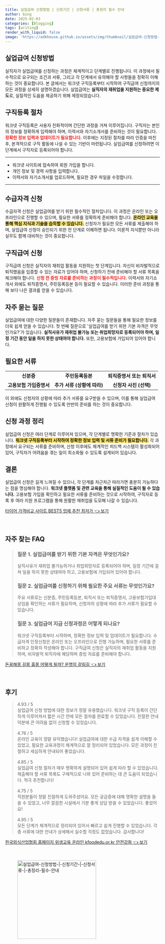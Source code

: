 ```yaml
---
title: 실업급여 신청방법 | 신청기간 | 신청서류 | 총정리 필수 안내
author: bing
date: 2025-02-03
categories: [Blogging]
tags: [writing]
render_with_liquid: false
image: 'https://adkhouse.github.io/assets/img/thumbnail/실업급여-신청방법-|-신청기간-|-신청서류-|-총정리-필수-안내.webp'
---
```



<h2 id='실업급여_신청방법'>실업급여 신청방법</h2>

<p>실직자가 실업급여를 신청하는 과정은 체계적이고 단계별로 진행됩니다. 이 과정에서 필수적으로 요구되는 조건과 서류, 그리고 각 단계에서 유의해야 할 사항들을 정확히 이해하는 것이 중요합니다. 본 글에서는 워크넷 구직등록부터 시작하여 구직급여 신청까지의 모든 과정을 상세히 설명하겠습니다. 실업급여는 <b>실직자의 재취업을 지원하는 중요한 제도</b>로, 실질적인 도움을 제공하기 위해 제정되었습니다.</p>

<h2 id='구직등록_절차'>구직등록 절차</h2>

<p>워크넷 구직등록은 사용자 친화적이며 간단한 과정을 거쳐 이루어집니다. 구직자는 본인의 정보를 정확하게 입력해야 하며, 이력서와 자기소개서를 준비하는 것이 필요합니다. <b><span style="color: #ee2323;">정확한 정보 입력과 업데이트가 필요합니다.</span></b> 이후에는 지정된 절차를 따라 인증을 마친 후, 본격적으로 구직 활동에 나설 수 있는 기반이 마련됩니다. 실업급여를 신청하려면 이 단계에서 구직자로 등록되어야 합니다.</p>

<hr />

<ul>
    <li>워크넷 사이트에 접속하여 회원 가입을 합니다.</li>
    <li>개인 정보 및 경력 사항을 입력합니다.</li>
    <li>이력서와 자기소개서를 업로드하며, 필요한 경우 파일을 수정합니다.</li>
</ul>

<hr />

<h2 id='수급자격신청'>수급자격 신청</h2>

<p>수급자격 신청은 실업급여를 받기 위한 필수적인 절차입니다. 이 과정은 온라인 또는 오프라인으로 진행할 수 있으며, 필요한 서류를 정확하게 준비해야 합니다. <b><span style="background-color: #ffe066;">온라인 교육을 통해 핵심 지식과 기술을 습득할 수 있습니다.</span></b> 신청자가 필요한 모든 서류를 제출해야 하며, 실업급여 신청이 승인되기 위한 전 단계로 이해하면 됩니다. 이론적 지식뿐만 아니라 실무도 함께 대비하는 것이 중요합니다.</p>

<h2 id='구직급여_신청'>구직급여 신청</h2>

<p>구직급여 신청은 실직자의 재취업 활동을 지원하는 첫 단계입니다. 자신이 비자발적으로 퇴직했음을 입증할 수 있는 자료가 있어야 하며, 신청하기 전에 준비해야 할 서류 목록을 체크해야 합니다. <b><span style="color: #ee2323;">신청 전 증빙 자료를 준비하는 과정이 필수적입니다.</span></b> 이력서와 자기소개서 외에도 퇴직증명서, 주민등록등본 등이 필요할 수 있습니다. 이러한 준비 과정을 통해 보다 나은 결과를 얻을 수 있습니다.</p>

<h2 id='자주_묻는_질문'>자주 묻는 질문</h2>

<p>실업급여에 대한 다양한 질문들이 존재합니다. 자주 묻는 질문들을 통해 필요한 정보를 더욱 쉽게 얻을 수 있습니다. 첫 번째 질문으로 '실업급여를 받기 위한 기본 자격은 무엇인가요?'가 있습니다. <b>실직사유가 재취업 불가능 또는 취업희망자로 등록되어야 하며, 일정 기간 동안 일을 하지 못한 상태여야 합니다.</b> 또한, 고용보험에 가입되어 있어야 합니다.</p>

<h2 id='필요한_서류'>필요한 서류</h2>

<table>
    <tr>
        <td style="text-align: center; height: 17px;"><b>신분증</b></td>
        <td style="text-align: center; height: 17px;"><b>주민등록등본</b></td>
        <td style="text-align: center; height: 17px;"><b>퇴직증명서 또는 퇴직서</b></td>
    </tr>
    <tr>
        <td style="text-align: center; height: 17px;"><b>고용보험 가입증명서</b></td>
        <td style="text-align: center; height: 17px;"><b>추가 서류 (상황에 따라)</b></td>
        <td style="text-align: center; height: 17px;"><b>신청자 사진 (선택)</b></td>
    </tr>
</table>

<p>이 외에도 신청자의 상황에 따라 추가 서류를 요구받을 수 있으며, 이를 통해 실업급여 신청이 원활하게 진행될 수 있도록 만반의 준비를 하는 것이 중요합니다.</p>

<h2 id='신청_과정_정리'>신청 과정 정리</h2>

<p>실업급여 신청은 여러 단계로 이루어져 있으며, 각 단계별로 명확한 기준과 절차가 있습니다. <b><span style="background-color: #ffe066;">워크넷 구직등록부터 시작하여 정확한 정보 입력 및 서류 준비가 필요합니다.</span></b> 각 과정에서 요구되는 서류를 준비하며, 신청 이후에도 체계적인 피드백 시스템이 활성화되어 있어, 구직자가 어려움을 겪는 일이 최소화될 수 있도록 설계되어 있습니다.</p>

<h2 id='결론'>결론</h2>

<p>실업급여 신청은 길게 느껴질 수 있으나, 각 단계를 차근차근 따라가면 충분히 가능하다는 점을 명심해야 합니다. <b>워크넷 플랫폼 및 관련 교육을 통해 실질적인 도움이 될 수 있습니다.</b> 고용보험 가입을 확인하고 필요한 서류를 준비하는 것으로 시작하여, 구직자로 등록 후 여러 지원 프로그램을 통해 원활한 재취업을 도모해 나갈 수 있습니다.</p>


<p><a class="click-button" title="타이어 가격비교 사이트 BEST5 업체 추천 최저가" href="https://adkhouse.github.io/posts/%ED%83%80%EC%9D%B4%EC%96%B4-%EA%B0%80%EA%B2%A9%EB%B9%84%EA%B5%90-%EC%82%AC%EC%9D%B4%ED%8A%B8-BEST5-%EC%97%85%EC%B2%B4-%EC%B6%94%EC%B2%9C-%EC%B5%9C%EC%A0%80%EA%B0%80/" rel="dofollow">타이어 가격비교 사이트 BEST5 업체 추천 최저가 👈 보기</a></p><br>
<h2 id='자주_찾는_FAQ'>자주 찾는 FAQ</h2>
<div itemscope="" itemtype="https://schema.org/FAQPage"> 
<blockquote> 
<div itemscope="" itemprop="mainEntity" itemtype="https://schema.org/Question"> 
<h3 itemprop="name">질문 1. 실업급여를 받기 위한 기본 자격은 무엇인가요?</h3> 
<div itemscope="" itemprop="acceptedAnswer" itemtype="https://schema.org/Answer"> 
<span itemprop="text"> 
<p>실직사유가 재취업 불가능하거나 취업희망자로 등록되어야 하며, 일정 기간에 걸쳐 일을 하지 못한 상태여야 하고, 고용보험에 가입되어 있어야 합니다.</p> 
</span> 
</div> 
</div> 

<div itemscope="" itemprop="mainEntity" itemtype="https://schema.org/Question"> 
<h3 itemprop="name">질문 2. 실업급여를 신청하기 위해 필요한 주요 서류는 무엇인가요?</h3> 
<div itemscope="" itemprop="acceptedAnswer" itemtype="https://schema.org/Answer"> 
<span itemprop="text"> 
<p>주요 서류로는 신분증, 주민등록등본, 퇴직서 또는 퇴직증명서, 고용보험가입대상임을 확인하는 서류가 필요하며, 신청자의 상황에 따라 추가 서류가 필요할 수 있습니다.</p> 
</span> 
</div> 
</div> 

<div itemscope="" itemprop="mainEntity" itemtype="https://schema.org/Question"> 
<h3 itemprop="name">질문 3. 실업급여 지급 신청과정은 어떻게 되나요?</h3> 
<div itemscope="" itemprop="acceptedAnswer" itemtype="https://schema.org/Answer"> 
<span itemprop="text"> 
<p>워크넷 구직등록부터 시작하며, 정확한 정보 입력 및 업데이트가 필요합니다. 수급자격 인정신청은 온라인 또는 오프라인으로 진행 가능하며, 필요한 서류를 준비하고 정확히 작성해야 합니다. 구직급여 신청은 실직자의 재취업 활동을 지원하며, 비자발적 퇴직자에 해당하며 증빙 자료를 준비해야 합니다.</p> 
</span> 
</div> 
</div> 

</blockquote> 
</div>
<p><a class="click-button" title="돈꿈해몽 길몽 흉몽 어떻게 될까? 운명의 갈림길" href="https://adkhouse.github.io/posts/%EB%8F%88%EA%BF%88%ED%95%B4%EB%AA%BD-%EA%B8%B8%EB%AA%BD-%ED%9D%89%EB%AA%BD-%EC%96%B4%EB%96%BB%EA%B2%8C-%EB%90%A0%EA%B9%8C-%EC%9A%B4%EB%AA%85%EC%9D%98-%EA%B0%88%EB%A6%BC%EA%B8%B8/" rel="dofollow">돈꿈해몽 길몽 흉몽 어떻게 될까? 운명의 갈림길 👈 보기</a></p><br>
<h2 id='후기'>후기</h2>
<div itemscope itemtype="https://schema.org/Product">
  <blockquote>
  <div itemprop="review" itemscope itemtype="https://schema.org/Review">
      <div itemprop="reviewRating" itemscope itemtype="https://schema.org/Rating"> <span itemprop="ratingValue">4.93</span> / <span itemprop="bestRating">5</span> </div>
      <span itemprop="reviewBody">실업급여 신청 방법에 대한 정보가 정말 유용했습니다. 워크넷 구직 등록이 간단하게 이루어져서 짧은 시간 안에 모든 절차를 완료할 수 있었습니다. 친절한 안내 덕분에 큰 어려움 없이 신청할 수 있었습니다.</span>
  </div>
  <br>
  <div itemprop="review" itemscope itemtype="https://schema.org/Review">
      <div itemprop="reviewRating" itemscope itemtype="https://schema.org/Rating"> <span itemprop="ratingValue">4.76</span> / <span itemprop="bestRating">5</span> </div>
      <span itemprop="reviewBody">온라인 교육이 정말 유익했습니다! 실업급여에 대한 수급 자격을 쉽게 이해할 수 있었고, 필요한 교육과정이 체계적으로 잘 정리되어 있었습니다. 모든 과정이 친절하고 세심하게 안내되어 좋았습니다.</span>
  </div>
  <br>
  <div itemprop="review" itemscope itemtype="https://schema.org/Review">
      <div itemprop="reviewRating" itemscope itemtype="https://schema.org/Rating"> <span itemprop="ratingValue">4.85</span> / <span itemprop="bestRating">5</span> </div>
      <span itemprop="reviewBody">실업급여 신청 절차가 매우 명확하게 설명되어 있어 쉽게 따라 할 수 있었습니다. 제출해야 할 서류 목록도 구체적으로 나와 있어 준비하는 데 큰 도움이 되었습니다. 적극 추천합니다!</span>
  </div>
  <br>
  <div itemprop="review" itemscope itemtype="https://schema.org/Review">
      <div itemprop="reviewRating" itemscope itemtype="https://schema.org/Rating"> <span itemprop="ratingValue">4.75</span> / <span itemprop="bestRating">5</span> </div>
      <span itemprop="reviewBody">직원분들이 정말 친절하게 도와주셨어요. 모든 궁금증에 대해 명확한 설명을 들을 수 있었고, 너무 깔끔한 시설에서 기분 좋게 상담 받을 수 있었습니다. 좋았어요!</span>
  </div>
  <br>
  <div itemprop="review" itemscope itemtype="https://schema.org/Review">
      <div itemprop="reviewRating" itemscope itemtype="https://schema.org/Rating"> <span itemprop="ratingValue">4.95</span> / <span itemprop="bestRating">5</span> </div>
      <span itemprop="reviewBody">모든 단계가 체계적으로 정리되어 있어서 빠르고 쉽게 진행할 수 있었습니다. 각종 서류에 대한 안내가 상세해서 실수할 걱정도 없었습니다. 감사합니다!</span>
  </div>
  </blockquote>
</div>
<p><a class="click-button" title="한국외식산업협회 홈페이지 위생교육 온라인 kfoodedu.or.kr 안전강화" href="https://adkhouse.github.io/posts/%ED%95%9C%EA%B5%AD%EC%99%B8%EC%8B%9D%EC%82%B0%EC%97%85%ED%98%91%ED%9A%8C-%ED%99%88%ED%8E%98%EC%9D%B4%EC%A7%80-%EC%9C%84%EC%83%9D%EA%B5%90%EC%9C%A1-%EC%98%A8%EB%9D%BC%EC%9D%B8-kfoodedu.or.kr-%EC%95%88%EC%A0%84%EA%B0%95%ED%99%94/" rel="dofollow">한국외식산업협회 홈페이지 위생교육 온라인 kfoodedu.or.kr 안전강화 👈 보기</a></p><br>
<figure class="image"><img src="https://adkhouse.github.io/assets/img/thumbnail/실업급여-신청방법-|-신청기간-|-신청서류-|-총정리-필수-안내.webp" alt="실업급여-신청방법-|-신청기간-|-신청서류-|-총정리-필수-안내" width="256" height="256"></figure>